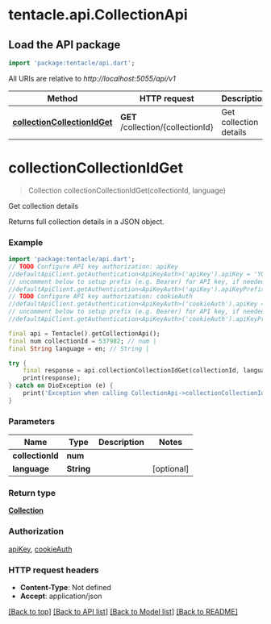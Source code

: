 # tentacle.api.CollectionApi

## Load the API package
```dart
import 'package:tentacle/api.dart';
```

All URIs are relative to *http://localhost:5055/api/v1*

Method | HTTP request | Description
------------- | ------------- | -------------
[**collectionCollectionIdGet**](CollectionApi.md#collectioncollectionidget) | **GET** /collection/{collectionId} | Get collection details


# **collectionCollectionIdGet**
> Collection collectionCollectionIdGet(collectionId, language)

Get collection details

Returns full collection details in a JSON object.

### Example
```dart
import 'package:tentacle/api.dart';
// TODO Configure API key authorization: apiKey
//defaultApiClient.getAuthentication<ApiKeyAuth>('apiKey').apiKey = 'YOUR_API_KEY';
// uncomment below to setup prefix (e.g. Bearer) for API key, if needed
//defaultApiClient.getAuthentication<ApiKeyAuth>('apiKey').apiKeyPrefix = 'Bearer';
// TODO Configure API key authorization: cookieAuth
//defaultApiClient.getAuthentication<ApiKeyAuth>('cookieAuth').apiKey = 'YOUR_API_KEY';
// uncomment below to setup prefix (e.g. Bearer) for API key, if needed
//defaultApiClient.getAuthentication<ApiKeyAuth>('cookieAuth').apiKeyPrefix = 'Bearer';

final api = Tentacle().getCollectionApi();
final num collectionId = 537982; // num | 
final String language = en; // String | 

try {
    final response = api.collectionCollectionIdGet(collectionId, language);
    print(response);
} catch on DioException (e) {
    print('Exception when calling CollectionApi->collectionCollectionIdGet: $e\n');
}
```

### Parameters

Name | Type | Description  | Notes
------------- | ------------- | ------------- | -------------
 **collectionId** | **num**|  | 
 **language** | **String**|  | [optional] 

### Return type

[**Collection**](Collection.md)

### Authorization

[apiKey](../README.md#apiKey), [cookieAuth](../README.md#cookieAuth)

### HTTP request headers

 - **Content-Type**: Not defined
 - **Accept**: application/json

[[Back to top]](#) [[Back to API list]](../README.md#documentation-for-api-endpoints) [[Back to Model list]](../README.md#documentation-for-models) [[Back to README]](../README.md)

